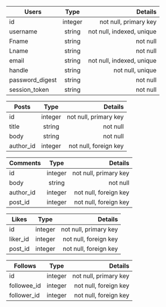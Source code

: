 |Users          | Type    |             Details             |
|---------------|:-------:|--------------------------------:|
|id             | integer |    not null, primary key        |
|username       | string  |    not null, indexed, unique    |
|Fname          | string  |   not null                      |
|Lname          | string  |    not null                     |
|email          | string  |    not null, indexed, unique    |
|handle         | string  |    not null, unique             |
|password_digest| string  |    not null                     |
|session_token  | string  |    not null                     |


|Posts          | Type    |             Details             |
|---------------|:-------:|--------------------------------:|
|id             | integer |   not null, primary key         |
|title          | string  |   not null                      |
|body           | string  |   not null                      |
|author_id      | integer |   not null, foreign key         |


|Comments       | Type    |             Details             |
|---------------|:-------:|--------------------------------:|
|id             | integer |  not null, primary key          |
|body           | string  |  not null                       |
|author_id      | integer |  not null, foreign key          |
|post_id        | integer |  not null, foreign key          |


|Likes          | Type    |             Details             |
|---------------|:-------:|--------------------------------:|
|id             | integer |    not null, primary key        |
|liker_id       | integer |    not null, foreign key        |
|post_id        | integer |    not null, foreign key        |


|Follows        | Type    |             Details             |
|---------------|:-------:|--------------------------------:|
|id             | integer |   not null, primary key         |
|followee_id    | integer |   not null, foreign key         |
|follower_id    | integer |   not null, foreign key         |
